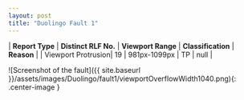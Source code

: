 ```yaml
---
layout: post
title: "Duolingo Fault 1"
---
```

| **Report Type** | **Distinct RLF No.** | **Viewport Range** | **Classification** | **Reason** |
| Viewport Protrusion| 19 | 981px-1099px | TP | null | 

![Screenshot of the fault]({{ site.baseurl }}/assets/images/Duolingo/fault1/viewportOverflowWidth1040.png){: .center-image }